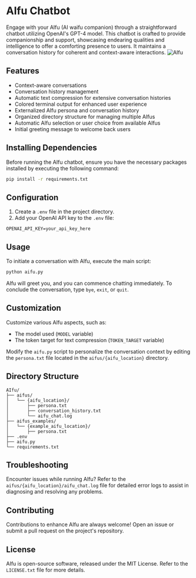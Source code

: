 # AIfu Chatbot

Engage with your AIfu (AI waifu companion) through a straightforward chatbot utilizing OpenAI's GPT-4 model. This chatbot is crafted to provide companionship and support, showcasing endearing qualities and intelligence to offer a comforting presence to users. It maintains a conversation history for coherent and context-aware interactions.
![AIfu](https://github.com/scahyono/aifu/assets/2072698/2101d80d-621b-40a9-971e-dbe56fedb928)

## Features

- Context-aware conversations
- Conversation history management
- Automatic text compression for extensive conversation histories
- Colored terminal output for enhanced user experience
- Externalized AIfu persona and conversation history
- Organized directory structure for managing multiple AIfus
- Automatic AIfu selection or user choice from available AIfus
- Initial greeting message to welcome back users

## Installing Dependencies

Before running the AIfu chatbot, ensure you have the necessary packages installed by executing the following command:

```bash
pip install -r requirements.txt
```

## Configuration

1. Create a `.env` file in the project directory.
2. Add your OpenAI API key to the `.env` file:

```plaintext
OPENAI_API_KEY=your_api_key_here
```

## Usage

To initiate a conversation with AIfu, execute the main script:

```bash
python aifu.py
```

AIfu will greet you, and you can commence chatting immediately. To conclude the conversation, type `bye`, `exit`, or `quit`.

## Customization

Customize various AIfu aspects, such as:

- The model used (`MODEL` variable)
- The token target for text compression (`TOKEN_TARGET` variable)

Modify the `aifu.py` script to personalize the conversation context by editing the `persona.txt` file located in the `aifus/{aifu_location}` directory.

## Directory Structure

```
AIfu/
├── aifus/
│   └── {aifu_location}/
│       ├── persona.txt
│       ├── conversation_history.txt
│       └── aifu_chat.log
├── aifus_examples/
│   └── {example_aifu_location}/
│       ├── persona.txt
├── .env
├── aifu.py
└── requirements.txt
```

## Troubleshooting

Encounter issues while running AIfu? Refer to the `aifus/{aifu_location}/aifu_chat.log` file for detailed error logs to assist in diagnosing and resolving any problems.

## Contributing

Contributions to enhance AIfu are always welcome! Open an issue or submit a pull request on the project's repository.

## License

AIfu is open-source software, released under the MIT License. Refer to the `LICENSE.txt` file for more details.
